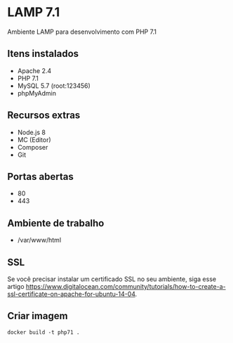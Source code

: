 # LAMP 7.1

Ambiente LAMP para desenvolvimento com PHP 7.1

## Itens instalados

- Apache 2.4
- PHP 7.1
- MySQL 5.7 (root:123456)
- phpMyAdmin

## Recursos extras

- Node.js 8
- MC (Editor)
- Composer
- Git

## Portas abertas

- 80
- 443

## Ambiente de trabalho

- /var/www/html

## SSL

Se você precisar instalar um certificado SSL no seu ambiente, siga esse artigo https://www.digitalocean.com/community/tutorials/how-to-create-a-ssl-certificate-on-apache-for-ubuntu-14-04.

## Criar imagem

`docker build -t php71 .`
